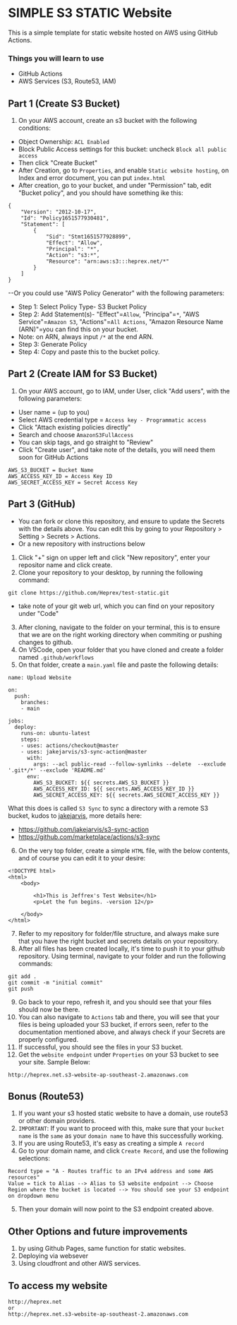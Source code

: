 # SIMPLE S3 STATIC Website

This is a simple template for static website hosted on AWS using GitHub Actions.

### Things you will learn to use
- GitHub Actions
- AWS Services (S3, Route53, IAM)

## Part 1 (Create S3 Bucket)
1. On your AWS account, create an s3 bucket with the following conditions:
- Object Ownership: `ACL Enabled`
- Block Public Access settings for this bucket: uncheck `Block all public access`
- Then click "Create Bucket"
- After Creation, go to `Properties`, and enable `Static website hosting`, on Index and error document, you can put `index.html`
- After creation, go to your bucket, and under "Permission" tab, edit "Bucket policy", and you should have something ike this:
```
{
    "Version": "2012-10-17",
    "Id": "Policy1651577930481",
    "Statement": [
        {
            "Sid": "Stmt1651577928899",
            "Effect": "Allow",
            "Principal": "*",
            "Action": "s3:*",
            "Resource": "arn:aws:s3:::heprex.net/*"
        }
    ]
}
```
--Or you could use "AWS Policy Generator" with the following parameters:
- Step 1: Select Policy Type-  S3 Bucket Policy
- Step 2: Add Statement(s)- "Effect"=`Allow`, "Principa"=`*`, "AWS Service"=`Amazon S3`, "Actions"=`All Actions`, "Amazon Resource Name (ARN)"=you can find this on your bucket.
- Note: on ARN, always input `/*` at the end ARN.
- Step 3: Generate Policy
- Step 4: Copy and paste this to the bucket policy.


## Part 2 (Create IAM for S3 Bucket)
1. On your AWS account, go to IAM, under User, click "Add users", with the following parameters:
- User name = (up to you)
- Select AWS credential type = `Access key - Programmatic access`
- Click "Attach existing policies directly"
- Search and choose `AmazonS3FullAccess`
- You can skip tags, and go straight to "Review"
- Click "Create user", and take note of the details, you will need them soon for GitHub Actions
```
AWS_S3_BUCKET = Bucket Name
AWS_ACCESS_KEY_ID = Access Key ID
AWS_SECRET_ACCESS_KEY = Secret Access Key
```

## Part 3 (GitHub)
- You can fork or clone this repository, and ensure to update the Secrets with the details above. You can edit this by going to your Repository > Setting > Secrets > Actions.
- Or a new repository with instructions below
1. Click "+" sign on upper left and click "New repository", enter your repositor name and click create.
2. Clone your repository to your desktop, by running the following command:
```
git clone https://github.com/Heprex/test-static.git
```
- take note of your git web url, which you can find on your repository under "Code"
3. After cloning, navigate to the folder on your terminal, this is to ensure that we are on the right working directory when commiting or pushing changes to github.
4. On VSCode, open your folder that you have cloned and create a folder named `.github/workflows`
5. On that folder, create a `main.yaml` file and paste the following details:
```
name: Upload Website

on:
  push:
    branches:
    - main

jobs:
  deploy:
    runs-on: ubuntu-latest
    steps:
    - uses: actions/checkout@master
    - uses: jakejarvis/s3-sync-action@master
      with:
        args: --acl public-read --follow-symlinks --delete  --exclude '.git*/*' --exclude 'README.md'
      env:
        AWS_S3_BUCKET: ${{ secrets.AWS_S3_BUCKET }}
        AWS_ACCESS_KEY_ID: ${{ secrets.AWS_ACCESS_KEY_ID }}
        AWS_SECRET_ACCESS_KEY: ${{ secrets.AWS_SECRET_ACCESS_KEY }}
```
What this does is called `S3 Sync` to sync a directory with a remote S3 bucket, kudos to [jakejarvis](https://wweb.dev/blog/how-to-create-static-website-npm-scripts), more details here:
- https://github.com/jakejarvis/s3-sync-action
- https://github.com/marketplace/actions/s3-sync

6. On the very top folder, create a simple `HTML` file, with the below contents, and of course you can edit it to your desire:
```
<!DOCTYPE html>
<html>
    <body>

        <h1>This is Jeffrex's Test Website</h1>
        <p>Let the fun begins. -version 12</p>

    </body>
</html>
```
7. Refer to my repository for folder/file structure, and always make sure that you have the right bucket and secrets details on your repository.
8. After all files has been created locally, it's time to push it to your github repository. Using terminal, navigate to your folder and run the following commands:
```
git add . 
git commit -m "initial commit"
git push
```
9. Go back to your repo, refresh it, and you should see that your files should now be there.
10. You can also navigate to `Actions` tab and there, you will see that your files is being uploaded your S3 bucket, if errors seen, refer to the documentation mentioned above, and always check if your Secrets are properly configured.
11. If successful, you should see the files in your S3 bucket.
12. Get the `website endpoint` under `Properties` on your S3 bucket to see your site. Sample Below:
```
http://heprex.net.s3-website-ap-southeast-2.amazonaws.com
```

## Bonus (Route53)
1. If you want your s3 hosted static website to have a domain, use route53 or other domain providers.
2. `IMPORTANT`: If you want to proceed with this, make sure that your `bucket name` is the `same` as your `domain name` to have this successfully working.
3. If you are using Route53, it's easy as creating a simple `A record`
4. Go to your domain name, and click `Create Record`, and use the following selections:
```
Record type = "A - Routes traffic to an IPv4 address and some AWS resources"
Value = tick to Alias --> Alias to S3 website endpoint --> Choose Region where the bucket is located --> You should see your S3 endpoint on dropdown menu
```
5. Then your domain will now point to the S3 endpoint created above.

## Other Options and future improvements 
1. by using Github Pages, same function for static websites.
2. Deploying via websever
3. Using cloudfront and other AWS services.

## To access my website
```
http://heprex.net
or
http://heprex.net.s3-website-ap-southeast-2.amazonaws.com
```